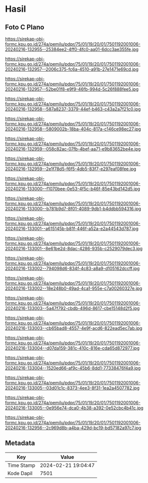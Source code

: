 # Hasil

## Foto C Plano

https://sirekap-obj-formc.kpu.go.id/274a/pemilu/pdpr/75/01/19/20/01/7501192001006-20240216-132955--25384ee2-4ff0-4fc0-aa01-6dcc3ae355fe.jpg

https://sirekap-obj-formc.kpu.go.id/274a/pemilu/pdpr/75/01/19/20/01/7501192001006-20240216-132957--2006c375-fc6a-4510-a91b-27e1471e69cd.jpg

https://sirekap-obj-formc.kpu.go.id/274a/pemilu/pdpr/75/01/19/20/01/7501192001006-20240216-132957--52be01f8-e9f9-46fb-994d-5c26f888fee5.jpg

https://sirekap-obj-formc.kpu.go.id/274a/pemilu/pdpr/75/01/19/20/01/7501192001006-20240216-132958--587a8237-3379-44ef-b463-c43a2a7f21c0.jpg

https://sirekap-obj-formc.kpu.go.id/274a/pemilu/pdpr/75/01/19/20/01/7501192001006-20240216-132958--5809002b-18ba-404c-817a-c146ce98ec27.jpg

https://sirekap-obj-formc.kpu.go.id/274a/pemilu/pdpr/75/01/19/20/01/7501192001006-20240216-132959--058c82ac-07fb-4bef-aa71-e9b83652be4e.jpg

https://sirekap-obj-formc.kpu.go.id/274a/pemilu/pdpr/75/01/19/20/01/7501192001006-20240216-132959--2e1f78d5-f6f5-4db5-83f7-e297eaf08fee.jpg

https://sirekap-obj-formc.kpu.go.id/274a/pemilu/pdpr/75/01/19/20/01/7501192001006-20240216-133000--f1070bee-0e53-4f5c-b46f-85e43bd142d5.jpg

https://sirekap-obj-formc.kpu.go.id/274a/pemilu/pdpr/75/01/19/20/01/7501192001006-20240216-133000--b781b9d7-8f01-4089-9db1-b4ddbb594316.jpg

https://sirekap-obj-formc.kpu.go.id/274a/pemilu/pdpr/75/01/19/20/01/7501192001006-20240216-133001--a615145b-b81f-446f-a52a-e2a44543d787.jpg

https://sirekap-obj-formc.kpu.go.id/274a/pemilu/pdpr/75/01/19/20/01/7501192001006-20240216-133001--8e61be2d-8dac-4286-935b-c2529079dec3.jpg

https://sirekap-obj-formc.kpu.go.id/274a/pemilu/pdpr/75/01/19/20/01/7501192001006-20240216-133002--794098d6-834f-4c83-a8a9-d105162dccff.jpg

https://sirekap-obj-formc.kpu.go.id/274a/pemilu/pdpr/75/01/19/20/01/7501192001006-20240216-133002--18e248b0-49ad-4ca1-955e-c7a00260327e.jpg

https://sirekap-obj-formc.kpu.go.id/274a/pemilu/pdpr/75/01/19/20/01/7501192001006-20240216-133003--5a47f792-cbdb-496d-8617-cbe15148d2f5.jpg

https://sirekap-obj-formc.kpu.go.id/274a/pemilu/pdpr/75/01/19/20/01/7501192001006-20240216-133003--cb65bad8-4557-4e9f-acd6-822ead5ec7ab.jpg

https://sirekap-obj-formc.kpu.go.id/274a/pemilu/pdpr/75/01/19/20/01/7501192001006-20240216-133004--d07da159-381c-410c-816e-cda65d872977.jpg

https://sirekap-obj-formc.kpu.go.id/274a/pemilu/pdpr/75/01/19/20/01/7501192001006-20240216-133004--1520ed66-af9c-45b6-8dd1-77338476f4a9.jpg

https://sirekap-obj-formc.kpu.go.id/274a/pemilu/pdpr/75/01/19/20/01/7501192001006-20240216-133005--03d01c1c-8373-4ee3-8f31-1ea2a4507782.jpg

https://sirekap-obj-formc.kpu.go.id/274a/pemilu/pdpr/75/01/19/20/01/7501192001006-20240216-133005--0e956e74-dca0-4b38-a392-0e52cbc4b41c.jpg

https://sirekap-obj-formc.kpu.go.id/274a/pemilu/pdpr/75/01/19/20/01/7501192001006-20240216-132956--2c969d8b-a4ba-429d-bc19-bd57182a97c7.jpg


## Metadata

| Key        | Value               |
| ---------- | ------------------- |
| Time Stamp | 2024-02-21 19:04:47 |
| Kode Dapil | 7501                |



